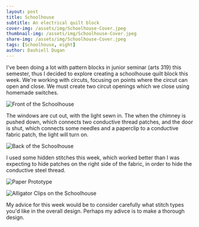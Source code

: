 ```yaml
---
layout: post
title: Schoolhouse
subtitle: An electrical quilt block
cover-img: /assets/img/Schoolhouse-Cover.jpeg
thumbnail-img: /assets/img/Schoolhouse-Cover.jpeg
share-img: /assets/img/Schoolhouse-Cover.jpeg
tags: [Schoolhouse, eight]
author: Dashiell Dugan
---
```


I've been doing a lot with pattern blocks in junior seminar (arts 319) this semester, thus I decided to explore creating a schoolhouse quilt block this week. We're working with circuts, focusing on points where the circut can open and close. We must create two circut openings which we close using homemade switches. 

![Front of the Schoolhouse](https://dashielldugan.github.io/assets/img/Front-of-Schoolhouse.jpeg)

The windows are cut out, with the light sewn in. The when the chimney is pushed down, which connects two conductive thread patches, and the door is shut, which connects some needles and a paperclip to a conductive fabric patch, the light will turn on.

![Back of the Schoolhouse](https://dashielldugan.github.io/assets/img/Back-Of-Schoolhouse.jpeg)

I used some hidden stitches this week, which worked better than I was expecting to hide patches on the right side of the fabric, in order to hide the conductive steel thread. 

![Paper Prototype](https://dashielldugan.github.io/assets/img/Schoolhouse-Paper-Prototypejpeg)

![Alligator Clips on the Schoolhouse](https://dashielldugan.github.io/assets/img/Schoolhouse-Clips.jpeg)

My advice for this week would be to consider carefully what stitch types you'd like in the overall design. Perhaps my adivce is to make a thorough design.
